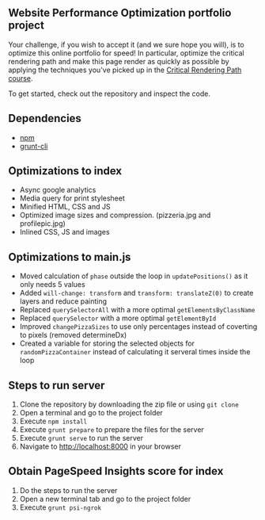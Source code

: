 ## Website Performance Optimization portfolio project

Your challenge, if you wish to accept it (and we sure hope you will), is to optimize this online portfolio for speed! In particular, optimize the critical rendering path and make this page render as quickly as possible by applying the techniques you've picked up in the [Critical Rendering Path course](https://www.udacity.com/course/ud884).

To get started, check out the repository and inspect the code.

## Dependencies
* [npm](https://www.npmjs.com/)
* [grunt-cli](https://github.com/gruntjs/grunt-cli)

## Optimizations to index

* Async google analytics
* Media query for print stylesheet
* Minified HTML, CSS and JS
* Optimized image sizes and compression. (pizzeria.jpg and profilepic.jpg)
* Inlined CSS, JS and images

## Optimizations to main.js

* Moved calculation of `phase` outside the loop in `updatePositions()` as it only needs 5 values
* Added `will-change: transform` and `transform: translateZ(0)` to create layers and reduce painting
* Replaced `querySelectorAll` with a more optimal `getElementsByClassName`
* Replaced `querySelector` with a more optimal `getElementById`
* Improved `changePizzaSizes` to use only percentages instead of coverting to pixels (removed determineDx)
* Created a variable for storing the selected objects for `randomPizzaContainer` instead of calculating it serveral times inside the loop

## Steps to run server

1. Clone the repository by downloading the zip file or using `git clone`
2. Open a terminal and go to the project folder
3. Execute `npm install`
4. Execute `grunt prepare` to prepare the files for the server
5. Execute `grunt serve` to run the server
6. Navigate to [http://localhost:8000](http://localhost:8000) in your browser

## Obtain PageSpeed Insights score for index

1. Do the steps to run the server
2. Open a new terminal tab and go to the project folder
3. Execute `grunt psi-ngrok`
